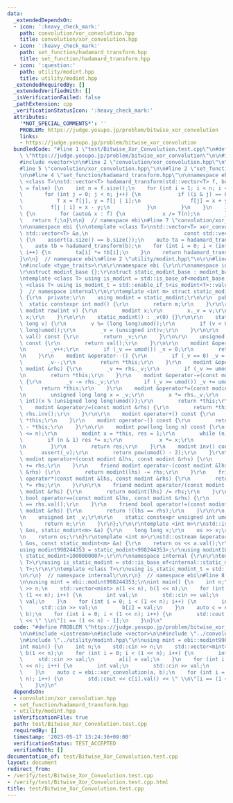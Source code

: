 ```yaml
---
data:
  _extendedDependsOn:
  - icon: ':heavy_check_mark:'
    path: convolution/xor_convolution.hpp
    title: convolution/xor_convolution.hpp
  - icon: ':heavy_check_mark:'
    path: set_function/hadamard_transform.hpp
    title: set_function/hadamard_transform.hpp
  - icon: ':question:'
    path: utility/modint.hpp
    title: utility/modint.hpp
  _extendedRequiredBy: []
  _extendedVerifiedWith: []
  _isVerificationFailed: false
  _pathExtension: cpp
  _verificationStatusIcon: ':heavy_check_mark:'
  attributes:
    '*NOT_SPECIAL_COMMENTS*': ''
    PROBLEM: https://judge.yosupo.jp/problem/bitwise_xor_convolution
    links:
    - https://judge.yosupo.jp/problem/bitwise_xor_convolution
  bundledCode: "#line 1 \"test/Bitwise_Xor_Convolution.test.cpp\"\n#define PROBLEM\
    \ \"https://judge.yosupo.jp/problem/bitwise_xor_convolution\"\n\n#include <iostream>\n\
    #include <vector>\n\n#line 2 \"convolution/xor_convolution.hpp\"\n\n#include <cassert>\n\
    #line 5 \"convolution/xor_convolution.hpp\"\n\n#line 2 \"set_function/hadamard_transform.hpp\"\
    \n\n#line 4 \"set_function/hadamard_transform.hpp\"\n\nnamespace ebi {\n\ntemplate\
    \ <class T>\nstd::vector<T> hadamard_transform(std::vector<T> f, bool inverse\
    \ = false) {\n    int n = f.size();\n    for (int i = 1; i < n; i <<= 1) {\n \
    \       for (int j = 0; j < n; j++) {\n            if ((i & j) == 0) {\n     \
    \           T x = f[j], y = f[j | i];\n                f[j] = x + y;\n       \
    \         f[j | i] = x - y;\n            }\n        }\n    }\n    if (inverse)\
    \ {\n        for (auto& x : f) {\n            x /= T(n);\n        }\n    }\n \
    \   return f;\n}\n\n}  // namespace ebi\n#line 7 \"convolution/xor_convolution.hpp\"\
    \n\nnamespace ebi {\n\ntemplate <class T>\nstd::vector<T> xor_convolution(const\
    \ std::vector<T> &a,\n                               const std::vector<T> &b)\
    \ {\n    assert(a.size() == b.size());\n    auto ta = hadamard_transform(a);\n\
    \    auto tb = hadamard_transform(b);\n    for (int i = 0; i < (int)a.size();\
    \ i++) {\n        ta[i] *= tb[i];\n    }\n    return hadamard_transform(ta, true);\n\
    }\n\n}  // namespace ebi\n#line 2 \"utility/modint.hpp\"\n\r\n#line 5 \"utility/modint.hpp\"\
    \n#include <type_traits>\r\n\r\nnamespace ebi {\r\n\r\nnamespace internal {\r\n\
    \r\nstruct modint_base {};\r\nstruct static_modint_base : modint_base {};\r\n\r\
    \ntemplate <class T> using is_modint = std::is_base_of<modint_base, T>;\r\ntemplate\
    \ <class T> using is_modint_t = std::enable_if_t<is_modint<T>::value>;\r\n\r\n\
    }  // namespace internal\r\n\r\ntemplate <int m> struct static_modint : internal::static_modint_base\
    \ {\r\n  private:\r\n    using modint = static_modint;\r\n\r\n  public:\r\n  \
    \  static constexpr int mod() {\r\n        return m;\r\n    }\r\n\r\n    static\
    \ modint raw(int v) {\r\n        modint x;\r\n        x._v = v;\r\n        return\
    \ x;\r\n    }\r\n\r\n    static_modint() : _v(0) {}\r\n\r\n    static_modint(long\
    \ long v) {\r\n        v %= (long long)umod();\r\n        if (v < 0) v += (long\
    \ long)umod();\r\n        _v = (unsigned int)v;\r\n    }\r\n\r\n    unsigned int\
    \ val() const {\r\n        return _v;\r\n    }\r\n\r\n    unsigned int value()\
    \ const {\r\n        return val();\r\n    }\r\n\r\n    modint &operator++() {\r\
    \n        _v++;\r\n        if (_v == umod()) _v = 0;\r\n        return *this;\r\
    \n    }\r\n    modint &operator--() {\r\n        if (_v == 0) _v = umod();\r\n\
    \        _v--;\r\n        return *this;\r\n    }\r\n    modint &operator+=(const\
    \ modint &rhs) {\r\n        _v += rhs._v;\r\n        if (_v >= umod()) _v -= umod();\r\
    \n        return *this;\r\n    }\r\n    modint &operator-=(const modint &rhs)\
    \ {\r\n        _v -= rhs._v;\r\n        if (_v >= umod()) _v += umod();\r\n  \
    \      return *this;\r\n    }\r\n    modint &operator*=(const modint &rhs) {\r\
    \n        unsigned long long x = _v;\r\n        x *= rhs._v;\r\n        _v = (unsigned\
    \ int)(x % (unsigned long long)umod());\r\n        return *this;\r\n    }\r\n\
    \    modint &operator/=(const modint &rhs) {\r\n        return *this = *this *\
    \ rhs.inv();\r\n    }\r\n\r\n    modint operator+() const {\r\n        return\
    \ *this;\r\n    }\r\n    modint operator-() const {\r\n        return modint()\
    \ - *this;\r\n    }\r\n\r\n    modint pow(long long n) const {\r\n        assert(0\
    \ <= n);\r\n        modint x = *this, res = 1;\r\n        while (n) {\r\n    \
    \        if (n & 1) res *= x;\r\n            x *= x;\r\n            n >>= 1;\r\
    \n        }\r\n        return res;\r\n    }\r\n    modint inv() const {\r\n  \
    \      assert(_v);\r\n        return pow(umod() - 2);\r\n    }\r\n\r\n    friend\
    \ modint operator+(const modint &lhs, const modint &rhs) {\r\n        return modint(lhs)\
    \ += rhs;\r\n    }\r\n    friend modint operator-(const modint &lhs, const modint\
    \ &rhs) {\r\n        return modint(lhs) -= rhs;\r\n    }\r\n    friend modint\
    \ operator*(const modint &lhs, const modint &rhs) {\r\n        return modint(lhs)\
    \ *= rhs;\r\n    }\r\n\r\n    friend modint operator/(const modint &lhs, const\
    \ modint &rhs) {\r\n        return modint(lhs) /= rhs;\r\n    }\r\n    friend\
    \ bool operator==(const modint &lhs, const modint &rhs) {\r\n        return lhs.val()\
    \ == rhs.val();\r\n    }\r\n    friend bool operator!=(const modint &lhs, const\
    \ modint &rhs) {\r\n        return !(lhs == rhs);\r\n    }\r\n\r\n  private:\r\
    \n    unsigned int _v;\r\n\r\n    static constexpr unsigned int umod() {\r\n \
    \       return m;\r\n    }\r\n};\r\n\r\ntemplate <int m>\r\nstd::istream &operator>>(std::istream\
    \ &os, static_modint<m> &a) {\r\n    long long x;\r\n    os >> x;\r\n    a = x;\r\
    \n    return os;\r\n}\r\ntemplate <int m>\r\nstd::ostream &operator<<(std::ostream\
    \ &os, const static_modint<m> &a) {\r\n    return os << a.val();\r\n}\r\n\r\n\
    using modint998244353 = static_modint<998244353>;\r\nusing modint1000000007 =\
    \ static_modint<1000000007>;\r\n\r\nnamespace internal {\r\n\r\ntemplate <class\
    \ T>\r\nusing is_static_modint = std::is_base_of<internal::static_modint_base,\
    \ T>;\r\n\r\ntemplate <class T>\r\nusing is_static_modint_t = std::enable_if_t<is_static_modint<T>::value>;\r\
    \n\r\n}  // namespace internal\r\n\r\n}  // namespace ebi\n#line 8 \"test/Bitwise_Xor_Convolution.test.cpp\"\
    \n\nusing mint = ebi::modint998244353;\n\nint main() {\n    int n;\n    std::cin\
    \ >> n;\n    std::vector<mint> a(1 << n), b(1 << n);\n    for (int i = 0; i <\
    \ (1 << n); i++) {\n        int val;\n        std::cin >> val;\n        a[i] =\
    \ val;\n    }\n    for (int i = 0; i < (1 << n); i++) {\n        int val;\n  \
    \      std::cin >> val;\n        b[i] = val;\n    }\n    auto c = ebi::xor_convolution(a,\
    \ b);\n    for (int i = 0; i < (1 << n); i++) {\n        std::cout << c[i].val()\
    \ << \" \\n\"[i == (1 << n) - 1];\n    }\n}\n"
  code: "#define PROBLEM \"https://judge.yosupo.jp/problem/bitwise_xor_convolution\"\
    \n\n#include <iostream>\n#include <vector>\n\n#include \"../convolution/xor_convolution.hpp\"\
    \n#include \"../utility/modint.hpp\"\n\nusing mint = ebi::modint998244353;\n\n\
    int main() {\n    int n;\n    std::cin >> n;\n    std::vector<mint> a(1 << n),\
    \ b(1 << n);\n    for (int i = 0; i < (1 << n); i++) {\n        int val;\n   \
    \     std::cin >> val;\n        a[i] = val;\n    }\n    for (int i = 0; i < (1\
    \ << n); i++) {\n        int val;\n        std::cin >> val;\n        b[i] = val;\n\
    \    }\n    auto c = ebi::xor_convolution(a, b);\n    for (int i = 0; i < (1 <<\
    \ n); i++) {\n        std::cout << c[i].val() << \" \\n\"[i == (1 << n) - 1];\n\
    \    }\n}\n"
  dependsOn:
  - convolution/xor_convolution.hpp
  - set_function/hadamard_transform.hpp
  - utility/modint.hpp
  isVerificationFile: true
  path: test/Bitwise_Xor_Convolution.test.cpp
  requiredBy: []
  timestamp: '2023-05-17 13:24:36+09:00'
  verificationStatus: TEST_ACCEPTED
  verifiedWith: []
documentation_of: test/Bitwise_Xor_Convolution.test.cpp
layout: document
redirect_from:
- /verify/test/Bitwise_Xor_Convolution.test.cpp
- /verify/test/Bitwise_Xor_Convolution.test.cpp.html
title: test/Bitwise_Xor_Convolution.test.cpp
---
```

